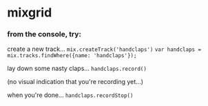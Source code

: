 mixgrid
=======

### from the console, try:

create a new track...
`mix.createTrack('handclaps')`
`var handclaps = mix.tracks.findWhere({name: 'handclaps'});`

lay down some nasty claps...
`handclaps.record()`

(no visual indication that you're recording yet...)

when you're done...
`handclaps.recordStop()`
